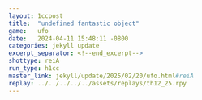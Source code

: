 ```yaml
---
layout: 1ccpost
title:  "undefined fantastic object"
game:   ufo
date:   2024-04-11 15:48:11 -0800
categories: jekyll update 
excerpt_separator: <!--end_excerpt-->
shottype: reiA
run_type: h1cc
master_link: jekyll/update/2025/02/20/ufo.html#reiA
replay: ../../../../../assets/replays/th12_25.rpy
---
```

